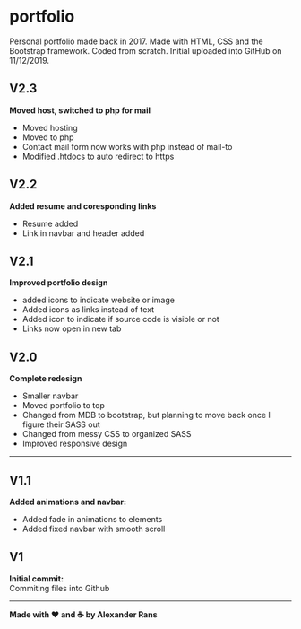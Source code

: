 # portfolio
Personal portfolio made back in 2017. Made with HTML, CSS and the Bootstrap framework. Coded from scratch. Initial uploaded into GitHub on 11/12/2019.

## V2.3
**Moved host, switched to php for mail**
* Moved hosting
* Moved to php
* Contact mail form now works with php instead of mail-to
* Modified .htdocs to auto redirect to https

## V2.2
**Added resume and coresponding links**
* Resume added
* Link in navbar and header added

## V2.1
**Improved portfolio design**
* added icons to indicate website or image
* Added icons as links instead of text
* Added icon to indicate if source code is visible or not
* Links now open in new tab

## V2.0
**Complete redesign**
* Smaller navbar
* Moved portfolio to top
* Changed from MDB to bootstrap, but planning to move back once I figure their SASS out
* Changed from messy CSS to organized SASS
* Improved responsive design

---

## V1.1
**Added animations and navbar:**
* Added fade in animations to elements
* Added fixed navbar with smooth scroll

## V1
**Initial commit:**  
Commiting files into Github

---

**Made with :heart: and :coffee: by Alexander Rans**
